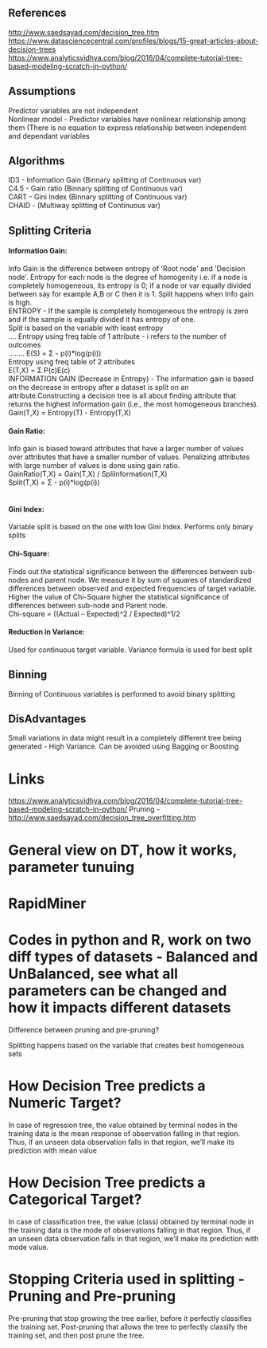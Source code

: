 ## References
http://www.saedsayad.com/decision_tree.htm
https://www.datasciencecentral.com/profiles/blogs/15-great-articles-about-decision-trees <br/>
https://www.analyticsvidhya.com/blog/2016/04/complete-tutorial-tree-based-modeling-scratch-in-python/ <br/>


## Assumptions
Predictor variables are not independent <br/>
Nonlinear model - Predictor variables have nonlinear relationship among them (There is no equation to express relationship between independent and dependant variables <br/>

## Algorithms
ID3 - Information Gain (Binnary splitting of Continuous var) <br/>
C4.5 - Gain ratio (Binnary splitting of Continuous var) <br/>
CART - Gini Index (Binnary splitting of Continuous var) <br/>
CHAID - (Multiway splitting of Continuous var) <br/>

## Splitting Criteria
#### Information Gain:
Info Gain is the difference between entropy of 'Root node' and 'Decision node'. Entropy for each node is the degree 
of homogenity i.e. if a node  is completely homogeneous, its entropy is 0; if a node or var equally divided between say for example 
A,B or C then it is 1. Split happens when Info gain is high. <br/>
ENTROPY -  If the sample is completely homogeneous the entropy is zero and if the sample is equally divided it has entropy of one. <br/>
Split is based on the variable with least entropy <br/>
.... Entropy using freq table of 1 attribute - i refers to the number of outcomes <br/>
........ E(S) = Σ - p(i)*log(p(i)) <br/>
     Entropy using freq table of 2 attributes   <br/>
         E(T,X) = Σ P(c)E(c) <br/>
INFORMATION GAIN (Decrease in Entropy) - The information gain is based on the decrease in entropy after a dataset is split on an attribute.Constructing a decision tree is all about finding attribute that returns the highest information gain (i.e., the most homogeneous branches). <br/>
         Gain(T,X) = Entropy(T) - Entropy(T,X) <br/>

#### Gain Ratio:
Info gain is biased toward attributes that have a larger number of values over attributes that have a smaller number of values. Penalizing attributes with large number of values is done using gain ratio.  <br/>
         GainRatio(T,X) = Gain(T,X) / SpliInformation(T,X)  <br/>
         Split(T,X) = Σ - p(i)*log(p(i))<br/>  <br/>

#### Gini Index:
Variable split is based on the one with low Gini Index. Performs only binary splits  <br/>

#### Chi-Square:
Finds out the statistical significance between the differences between sub-nodes and parent node. We measure it by sum of squares of standardized differences between observed and expected frequencies of target variable. Higher the value of Chi-Square higher the statistical significance of differences between sub-node and Parent node.  <br/>
         Chi-square = ((Actual – Expected)^2 / Expected)^1/2  <br/>

#### Reduction in Variance:
Used for continuous target variable. Variance formula is used for best split

         
## Binning
Binning of Continuous variables is performed to avoid binary splitting <br/>

## DisAdvantages
Small variations in data might result in a completely different tree being generated - High Variance. Can be avoided using Bagging or 
Boosting <br/>


# Links
https://www.analyticsvidhya.com/blog/2016/04/complete-tutorial-tree-based-modeling-scratch-in-python/
Pruning - http://www.saedsayad.com/decision_tree_overfitting.htm

# General view on DT, how it works, parameter tunuing
# RapidMiner
# Codes in python and R, work on two diff types of datasets - Balanced and UnBalanced, see what all parameters can be changed and how it impacts different datasets

Difference between pruning and pre-pruning?

Splitting happens based on the variable that creates best homogeneous sets

# How Decision Tree predicts a Numeric Target?
In case of regression tree, the value obtained by terminal nodes in the training data is the mean response of observation falling in that
region. Thus, if an unseen data observation falls in that region, we’ll make its prediction with mean value

# How Decision Tree predicts a Categorical Target?
In case of classification tree, the value (class) obtained by terminal node in the training data is the mode of observations falling 
in that region. Thus, if an unseen data observation falls in that region, we’ll make its prediction with mode value.

# Stopping Criteria used in splitting - Pruning and Pre-pruning
Pre-pruning that stop growing the tree earlier, before it perfectly classifies the training set.
Post-pruning that allows the tree to perfectly classify the training set, and then post prune the tree. 





